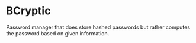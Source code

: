 # BCryptic
Password manager that does store hashed passwords but rather computes the password based on given information. 

